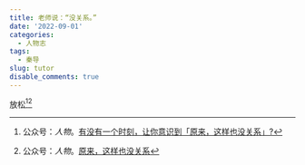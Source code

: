 ```yaml
---
title: 老师说：“没关系。”
date: '2022-09-01'
categories:
  - 人物志
tags:
  - 秦导
slug: tutor
disable_comments: true
---
```


放松[^1][^2]



[^1]: 公众号：_人物_。[有没有一个时刻，让你意识到「原来，这样也没关系」?](https://mp.weixin.qq.com/s/ny-M_C24iSBgd4HYjubhAQ) 

[^2]: 公众号：_人物_。[原来，这样也没关系](https://mp.weixin.qq.com/s/-OqoApcxaDkzSoyW-IGqBA)





